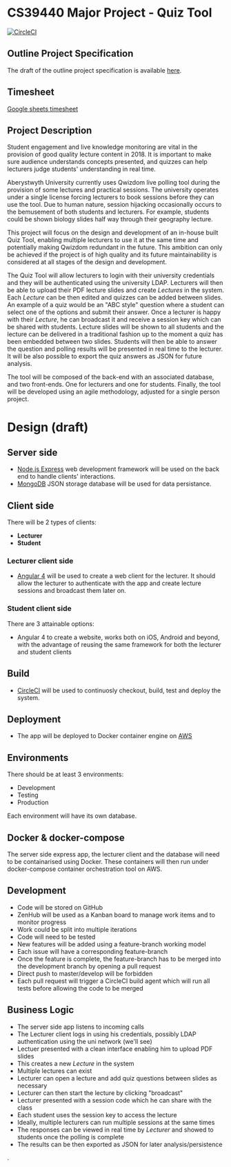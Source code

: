 # CS39440 Major Project - Quiz Tool
[![CircleCI](https://circleci.com/gh/MichalGoly/FinalProject/tree/master.svg?style=svg)](https://circleci.com/gh/MichalGoly/FinalProject/tree/master)
## Outline Project Specification
The draft of the outline project specification is available [here](docs/ops/mwg2_OutlineProjectSpecification.pdf).

## Timesheet
[Google sheets timesheet](https://docs.google.com/spreadsheets/d/1V1cxn0A4oLpygT2_huqFQaV2wz1W9XVqJLWeiHpg0qw/edit?usp=sharing)

## Project Description
Student engagement and live knowledge monitoring are vital in the provision of good quality
lecture content in 2018. It is important to make sure audience understands concepts presented,
and quizzes can help lecturers judge students' understanding in real time.

Aberystwyth University currently uses Qwizdom live polling tool during the provision
of some lectures and practical sessions. The university operates under a single license
forcing lecturers to book sessions before they can use the tool. Due to human nature,
session hijacking occasionally occurs to the bemusement of both students and lecturers.
For example, students could be shown biology slides half way through their geography
lecture.

This project will focus on the design and development of an in-house built Quiz Tool,
enabling multiple lecturers to use it at the same time and potentially making Qwizdom
redundant in the future. This ambition can only be achieved if the project is of
high quality and its future maintainability is considered at all stages of the design
and development.

The Quiz Tool will allow lecturers to login with their university credentials and
they will be authenticated using the university LDAP. Lecturers will then
be able to upload their PDF lecture slides and create *Lectures* in the system.
Each *Lecture* can be then edited and quizzes can be added between slides.
An example of a quiz would be an "ABC style" question where a student can select
one of the options and submit their answer. Once a lecturer is happy with their
*Lecture*, he can broadcast it and receive a session key which can be
shared with students. Lecture slides will be shown to all students and the
lecture can be delivered in a traditional fashion up to the moment a quiz
has been embedded between two slides. Students will then be able to answer
the question and polling results will be presented in real time to the lecturer.
It will be also possible to export the quiz answers as JSON for future analysis.

The tool will be composed of the back-end with an associated database, and two
front-ends. One for lecturers and one for students. Finally, the tool will be
developed using an agile methodology, adjusted for a single person project.

# Design (draft)
## Server side
- [Node.js Express](https://expressjs.com/) web development framework will be used on the
back end to handle clients' interactions.
- [MongoDB](https://www.mongodb.com/) JSON storage database will be used for data persistance.

## Client side
There will be 2 types of clients:
- **Lecturer**
- **Student**

### Lecturer client side
- [Angular 4](https://angular.io/) will be used to create a web client for the lecturer. It should
allow the lecturer to authenticate with the app and create lecture sessions and broadcast them later on.

### Student client side
There are 3 attainable options:
- Angular 4 to create a website, works both on iOS, Android and beyond, with the advantage of
reusing the same framework for both the lecturer and student clients

## Build
- [CircleCI](https://circleci.com/) will be used to continuosly checkout, build, test and deploy
the system.

## Deployment
- The app will be deployed to Docker container engine on [AWS](https://aws.amazon.com/)

## Environments
There should be at least 3 environments:
- Development
- Testing
- Production

Each environment will have its own database.

## Docker & docker-compose
The server side express app, the lecturer client and the database will need to be containarised using Docker.
These containers will then run under docker-compose container orchestration tool on AWS.

## Development
- Code will be stored on GitHub
- ZenHub will be used as a Kanban board to manage work items and to monitor progress
- Work could be split into multiple iterations
- Code will need to be tested
- New features will be added using a feature-branch working model
- Each issue will have a corresponding feature-branch
- Once the feature is complete, the feature-branch has to be merged into the development branch
by opening a pull request
- Direct push to master/develop will be forbidden
- Each pull request will trigger a CircleCI build agent which will run all tests before allowing
the code to be merged

## Business Logic
- The server side app listens to incoming calls
- The Lecturer client logs in using his credentials, possibly LDAP authentication using
the uni network (we'll see)
- Lectuer presented with a clean interface enabling him to upload PDF slides
- This creates a new *Lecture* in the system
- Multiple lectures can exist
- Lecturer can open a lecture and add quiz questions between slides as necessary
- Lecturer can then start the lecture by clicking "broadcast"
- Lecturer presented with a session code which he can share with the class
- Each student uses the session key to access the lecture
- Ideally, multiple lecturers can run multiple sessions at the same times
- The responses can be viewed in real time by *Lecturer* and showed to students once
the polling is complete
- The results can be then exported as JSON for later analysis/persistence

















.
